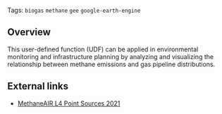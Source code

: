 <!--fused:tags-->
Tags: `biogas` `methane` `gee` `google-earth-engine`

<!--fused:readme-->
## Overview

This user-defined function (UDF) can be applied in environmental monitoring and infrastructure planning by analyzing and visualizing the relationship between methane emissions and gas pipeline distributions.

## External links

- [MethaneAIR L4 Point Sources 2021](https://developers.google.com/earth-engine/datasets/catalog/EDF_MethaneSAT_MethaneAIR_methaneair-L4point-2021)

